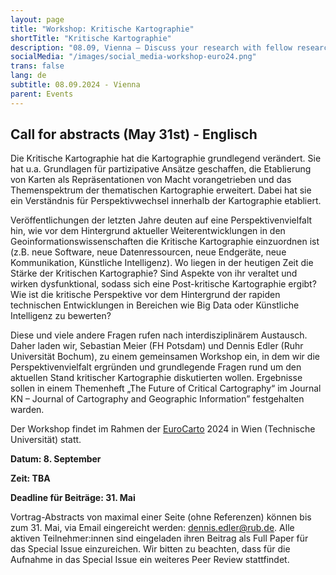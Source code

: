 ```yaml
---
layout: page
title: "Workshop: Kritische Kartographie"
shortTitle: "Kritische Kartographie"
description: "08.09, Vienna – Discuss your research with fellow researchers."
socialMedia: "/images/social_media-workshop-euro24.png"
trans: false
lang: de
subtitle: 08.09.2024 - Vienna
parent: Events
---
```


## Call for abstracts (May 31st) - Englisch

Die Kritische Kartographie hat die Kartographie grundlegend verändert. Sie hat u.a. Grundlagen für partizipative Ansätze geschaffen, die Etablierung von Karten als Repräsentationen von Macht vorangetrieben und das Themenspektrum der thematischen Kartographie erweitert. Dabei hat sie ein Verständnis für Perspektivwechsel innerhalb der Kartographie etabliert.

Veröffentlichungen der letzten Jahre deuten auf eine Perspektivenvielfalt hin, wie vor dem Hintergrund aktueller Weiterentwicklungen in den Geoinformationswissenschaften die Kritische Kartographie einzuordnen ist (z.B. neue Software, neue Datenressourcen, neue Endgeräte, neue Kommunikation, Künstliche Intelligenz). Wo liegen in der heutigen Zeit die Stärke der Kritischen Kartographie? Sind Aspekte von ihr veraltet und wirken dysfunktional, sodass sich eine Post-kritische Kartographie ergibt? Wie ist die kritische Perspektive vor dem Hintergrund der rapiden technischen Entwicklungen in Bereichen wie Big Data oder Künstliche Intelligenz zu bewerten?

Diese und viele andere Fragen rufen nach interdisziplinärem Austausch. Daher laden wir, Sebastian Meier (FH Potsdam) und Dennis Edler (Ruhr Universität Bochum), zu einem gemeinsamen Workshop ein, in dem wir die Perspektivenvielfalt ergründen und grundlegende Fragen rund um den aktuellen Stand kritischer Kartographie diskutierten wollen. Ergebnisse sollen in einem Themenheft „The Future of Critical Cartography“ im Journal KN – Journal of Cartography and Geographic Information” festgehalten warden.

Der Workshop findet im Rahmen der [EuroCarto](https://eurocarto2024.org/workshop-programme/#criticalcartography) 2024 in Wien (Technische Universität) statt.

**Datum: 8. September**

**Zeit: TBA**

**Deadline für Beiträge: 31. Mai**

Vortrag-Abstracts von maximal einer Seite (ohne Referenzen) können bis zum 31. Mai, via Email eingereicht werden: [dennis.edler@rub.de](mailto:dennis.edler@rub.de). Alle aktiven Teilnehmer:innen sind eingeladen ihren Beitrag als Full Paper für das Special Issue einzureichen. Wir bitten zu beachten, dass für die Aufnahme in das Special Issue ein weiteres Peer Review stattfindet.

